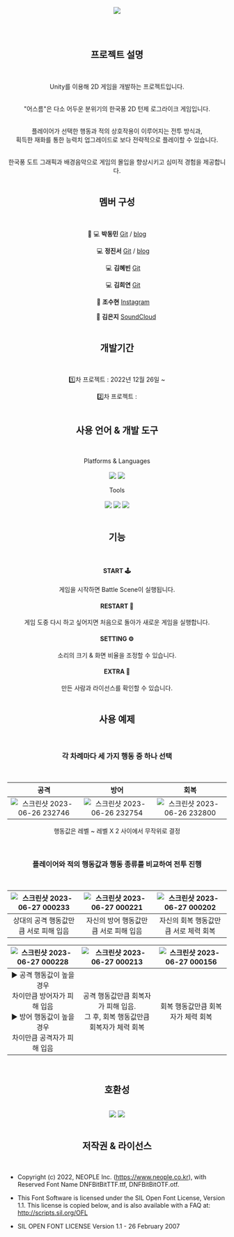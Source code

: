 <div align=center>

![](https://capsule-render.vercel.app/api?type=shark&section=header&color=gradient&text=%202022/2023%20Unity%20Project👋%20%20&height=200&fontSize=50&animation=fadeIn&fontAlignY=38)
 <br>
</div>
<div align=center>
<br><br>
   
## 프로젝트 설명
<br>
   
Unity를 이용해 2D 게임을 개발하는 프로젝트입니다. <br><br>

"어스름"은 다소 어두운 분위기의 한국풍 2D 턴제 로그라이크 게임입니다. <br><br>

플레이어가 선택한 행동과 적의 상호작용이 이루어지는 전투 방식과, <br>
획득한 재화를 통한 능력치 업그레이드로 보다 전략적으로 플레이할 수 있습니다. <br><br>

한국풍 도트 그래픽과 배경음악으로 게임의 몰입을 향상시키고 심미적 경험을 제공합니다. <br><br>

## 멤버 구성 
<br>

👑 💻 **박동민** [Git](https://github.com/chattymin) / [blog](https://naemamdaelo.tistory.com/)

　　💻 **정진서** [Git](https://github.com/JinNitt) / [blog](https://pharam.tistory.com/)

　　💻 **김혜빈** [Git](https://github.com/sunkong12)　　　

　　💻 **김희연** [Git](https://github.com/HeeYeon-Kim)　　　

　　🎨 **조수현** [Instagram](https://www.instagram.com/goyoung_villain/) 

　　　🎹 **김은지** [SoundCloud](https://soundcloud.com/4yagv0thkmafref=clipboard&p=i&c=1&si=DEFD317329394696B07B36C68136C9AD&utm_source=clipboard&utm_medium=text&utm_campaign=social_sharing)
<br><br>
   
## 개발기간
<br>
   
1️⃣차 프로젝트 : 2022년 12월 26일 ~ 

2️⃣차 프로젝트 : 
<br><br>
   
## 사용 언어 & 개발 도구
<br>  
   
Platforms & Languages <br><br>
<img src="https://img.shields.io/badge/Unity-FFFFFF?style=flat&logo=unity&logoColor=black" /> 
<img src="https://img.shields.io/badge/C%23-239120?style=flat&logo=csharp&logoColor=white" /> <br>

Tools <br><br>
<img src="https://img.shields.io/badge/Visual Studio Code-007ACC?style=flat&logo=visualstudiocode&logoColor=white" />
<img src="https://img.shields.io/badge/Notion-000000?style=flat&logo=notion&logoColor=white" />
<img src="https://img.shields.io/badge/GitHub-000000?style=flat&logo=github&logoColor=white" /> <br>
<br>
   
## 기능 
<br>
 
 #### START 🕹️<br>
 게임을 시작하면 Battle Scene이 실행됩니다.
 #### RESTART 🔄️<br>
 게임 도중 다시 하고 싶어지면 처음으로 돌아가 새로운 게임을 실행합니다.
 #### SETTING ⚙️<br>
소리의 크기 & 화면 비율을 조정할 수 있습니다.
 #### EXTRA 📃<br>
 만든 사람과 라이선스를 확인할 수 있습니다.
<br><br>

## 사용 예제
<br>
 
### 각 차례마다 세 가지 행동 중 하나 선택
<br>

|공격|방어|회복|
|:---:|:---:|:---:|
|![스크린샷 2023-06-26 232746](https://github.com/chattymin/UnityGameProject/assets/109129732/b1de875a-6234-4a4c-a676-de0249b1fb3d)|![스크린샷 2023-06-26 232754](https://github.com/chattymin/UnityGameProject/assets/109129732/65e89ddb-1a96-4e2d-bed0-c2e69297434a)|![스크린샷 2023-06-26 232800](https://github.com/chattymin/UnityGameProject/assets/109129732/2b917d22-2c24-4634-829d-06db30a9e33d) |

행동값은 레벨 ~ 레벨 X 2 사이에서 무작위로 결정

<br>

### 플레이어와 적의 행동값과 행동 종류를 비교하여 전투 진행
<br>

|![스크린샷 2023-06-27 000233](https://github.com/chattymin/UnityGameProject/assets/109129732/a15a60d2-b654-4164-98c6-1d1c523d0df1)|![스크린샷 2023-06-27 000221](https://github.com/chattymin/UnityGameProject/assets/109129732/c6996169-aad2-42db-bc35-486c3e368689)|![스크린샷 2023-06-27 000202](https://github.com/chattymin/UnityGameProject/assets/109129732/85557a08-812f-48ee-b0ae-65ccafd096e4)|
|:---:|:---:|:---:|
|상대의 공격 행동값만큼 서로 피해 입음|자신의 방어 행동값만큼 서로 피해 입음|자신의 회복 행동값만큼 서로 체력 회복|

|![스크린샷 2023-06-27 000228](https://github.com/chattymin/UnityGameProject/assets/109129732/3e3b4eec-22bb-403c-9ca4-b3dfcb9b3cd7)|![스크린샷 2023-06-27 000213](https://github.com/chattymin/UnityGameProject/assets/109129732/08ae3353-e2fc-47c3-b0e9-6a5f9f453f6a)|![스크린샷 2023-06-27 000156](https://github.com/chattymin/UnityGameProject/assets/109129732/3abdb36c-709e-421a-a0e7-a04196ffd6a5)|
|:---:|:---:|:---:|
|▶ 공격 행동값이 높을 경우<br> 차이만큼 방어자가 피해 입음<br> ▶ 방어 행동값이 높을 경우<br> 차이만큼 공격자가 피해 입음|공격 행동값만큼 회복자가 피해 입음.<br>그 후, 회복 행동값만큼 회복자가 체력 회복|회복 행동값만큼 회복자가 체력 회복|
<br>

## 호환성
<br>
<img src="https://img.shields.io/badge/Android-3DDC84?style=flat&logo=android&logoColor=white" />
<img src="https://img.shields.io/badge/iOS-000000?style=flat&logo=ios&logoColor=white" />
<br><br>

## 저작권 & 라이선스 
<br>
<div align=left>
 
- Copyright (c) 2022, NEOPLE Inc. (https://www.neople.co.kr),
with Reserved Font Name DNFBitBitTTF.ttf, DNFBitBitOTF.otf.

- This Font Software is licensed under the SIL Open Font License, Version 1.1.
This license is copied below, and is also available with a FAQ at: http://scripts.sil.org/OFL

- SIL OPEN FONT LICENSE
Version 1.1 - 26 February 2007
</div>
